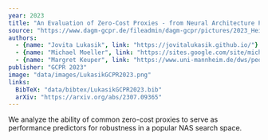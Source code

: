 ```yaml
---
year: 2023
title: "An Evaluation of Zero-Cost Proxies - from Neural Architecture Performance to Model Robustness"
source: "https://www.dagm-gcpr.de/fileadmin/dagm-gcpr/pictures/2023_Heidelberg/Paper_MainTrack/064.pdf"
authors:
  - {name: "Jovita Lukasik", link: "https://jovitalukasik.github.io/"}
  - {name: "Michael Moeller", link: "https://sites.google.com/site/michaelmoellermath"}
  - {name: "Margret Keuper", link: "https://www.uni-mannheim.de/dws/people/professors/prof-dr-ing-margret-keuper/"}
publisher: "GCPR 2023"
image: "data/images/LukasikGCPR2023.png"
links:
  BibTeX: "data/bibtex/LukasikGCPR2023.bib"
  arXiv: "https://arxiv.org/abs/2307.09365"
---
```

We analyze the ability of common zero-cost proxies to serve as performance predictors for robustness in a popular NAS search space.
